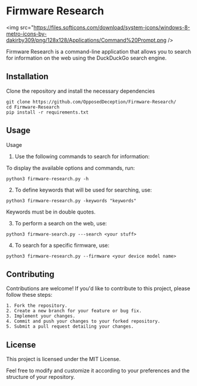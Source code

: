 # Firmware Research

<img src="https://files.softicons.com/download/system-icons/windows-8-metro-icons-by-dakirby309/png/128x128/Applications/Command%20Prompt.png />

Firmware Research is a command-line application that allows you to search for information on the web using the DuckDuckGo search engine.

## Installation

Clone the repository and install the necessary dependencies 

```
git clone https://github.com/OpposedDeception/Firmware-Research/
cd Firmware-Research
pip install -r requirements.txt
```

## Usage

Usage

1. Use the following commands to search for information:

To display the available options and commands, run:
```
python3 firmware-research.py -h
```

2. To define keywords that will be used for searching, use:
```
python3 firmware-research.py -keywords "keywords"
```
Keywords must be in double quotes.

3. To perform a search on the web, use:
```
python3 firmware-search.py ---search <your stuff>
```

4. To search for a specific firmware, use:
```
python3 firmware-research.py --firmware <your device model name>
```

## Contributing

Contributions are welcome! If you'd like to contribute to this project, please follow these steps:

    1. Fork the repository.
    2. Create a new branch for your feature or bug fix.
    3. Implement your changes.
    4. Commit and push your changes to your forked repository.
    5. Submit a pull request detailing your changes.
    
## License

This project is licensed under the MIT License.

Feel free to modify and customize it according to your preferences and the structure of your repository.
